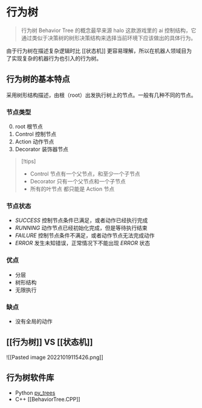 # 行为树

> 行为树 Behavior Tree 的概念最早来源 halo 这款游戏里的 ai 控制结构，它通过类似于决策树的树形决策结构来选择当前环境下应该做出的具体行为。

由于行为树在描述复杂逻辑时比 [[状态机]] 更容易理解，所以在机器人领域目为了实现复杂的机器行为也引入的行为树。

## 行为树的基本特点

采用树形结构描述，由根（root）出发执行树上的节点。一般有几种不同的节点。

### 节点类型

0. root 根节点
1. Control 控制节点
2. Action 动作节点
3. Decorator 装饰器节点

> [!tips]
> - Control 节点有一个父节点，和至少一个子节点
> - Decorator 只有一个父节点和一个子节点
> - 所有的叶节点 都只能是 Action 节点

### 节点状态

- *SUCCESS* 控制节点条件已满足，或者动作已经执行完成
- *RUNNING* 动作节点已经初始化完成，但是等待执行结束
- *FAILURE* 控制节点条件不满足，或者动作节点无法完成动作
- *ERROR* 发生未知错误，正常情况下不能出现 *ERROR* 状态

### 优点

- 分层
- 树形结构
- 无限执行

### 缺点

- 没有全局的动作

## [[行为树]] VS [[状态机]]

![[Pasted image 20221019115426.png]]

## 行为树软件库

- Python [py_trees](https://github.com/splintered-reality/py_trees)
- C++ [[BehaviorTree.CPP]]


